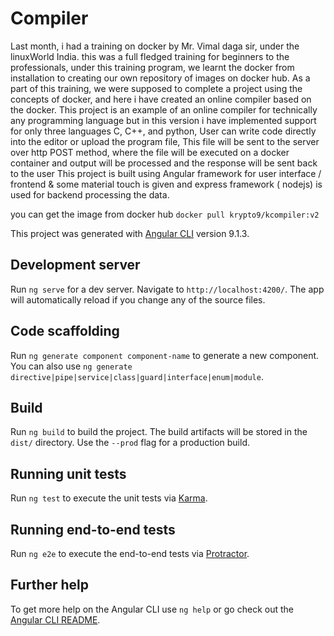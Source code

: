 # Compiler


  Last month, i had a training on docker by Mr. Vimal daga sir, under the linuxWorld India. this was a full fledged training for beginners to the professionals, under this training program, we learnt the docker from installation to creating our own repository of images on docker hub. 
  As a part of this training, we were supposed to complete a project using the concepts of docker, and here i have created an online compiler based on the docker.
This project is an example of an online compiler for technically any programming language but in this version i have implemented support for only three languages C, C++, and python,
User can write code directly into the editor or upload the program file,
This file will be sent to the server over http POST method, where the file will be executed on a docker container and output will be processed and the response will be sent back to the user
  This project is built using Angular framework for user interface / frontend & some material touch is given and express framework ( nodejs) is used for backend processing the data.

you can get the image from docker hub `docker pull krypto9/kcompiler:v2`

This project was generated with [Angular CLI](https://github.com/angular/angular-cli) version 9.1.3.

## Development server

Run `ng serve` for a dev server. Navigate to `http://localhost:4200/`. The app will automatically reload if you change any of the source files.

## Code scaffolding

Run `ng generate component component-name` to generate a new component. You can also use `ng generate directive|pipe|service|class|guard|interface|enum|module`.

## Build

Run `ng build` to build the project. The build artifacts will be stored in the `dist/` directory. Use the `--prod` flag for a production build.

## Running unit tests

Run `ng test` to execute the unit tests via [Karma](https://karma-runner.github.io).

## Running end-to-end tests

Run `ng e2e` to execute the end-to-end tests via [Protractor](http://www.protractortest.org/).

## Further help

To get more help on the Angular CLI use `ng help` or go check out the [Angular CLI README](https://github.com/angular/angular-cli/blob/master/README.md).

